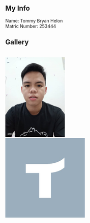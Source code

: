 ## My Info
Name: Tommy Bryan Helon <br>
Matric Number: 253444

## Gallery
<br>
<img src="image/profilePic.png" height="250"><br>
<img src="image/0123456789.jpg" height="250">
